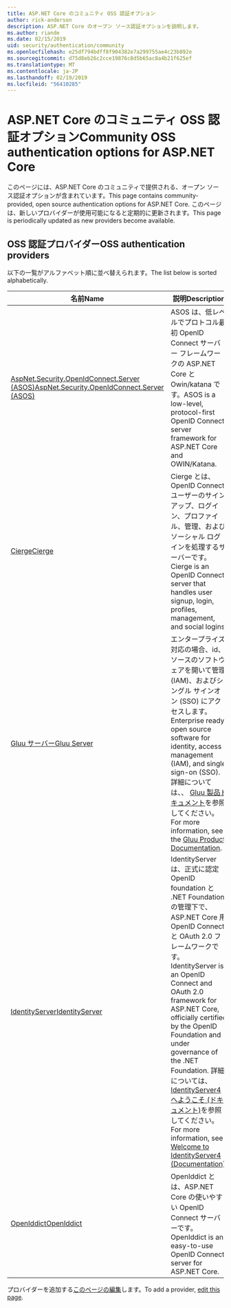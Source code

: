 ```yaml
---
title: ASP.NET Core のコミュニティ OSS 認証オプション
author: rick-anderson
description: ASP.NET Core のオープン ソース認証オプションを説明します。
ms.author: riande
ms.date: 02/15/2019
uid: security/authentication/community
ms.openlocfilehash: e25df794bdff8f904382e7a299755ae4c23b892e
ms.sourcegitcommit: d75d8eb26c2cce19876c8d5b65ac8a4b21f625ef
ms.translationtype: MT
ms.contentlocale: ja-JP
ms.lasthandoff: 02/19/2019
ms.locfileid: "56410285"
---
```

# <a name="community-oss-authentication-options-for-aspnet-core"></a><span data-ttu-id="a70f9-103">ASP.NET Core のコミュニティ OSS 認証オプション</span><span class="sxs-lookup"><span data-stu-id="a70f9-103">Community OSS authentication options for ASP.NET Core</span></span>

<span data-ttu-id="a70f9-104">このページには、ASP.NET Core のコミュニティで提供される、オープン ソース認証オプションが含まれています。</span><span class="sxs-lookup"><span data-stu-id="a70f9-104">This page contains community-provided, open source authentication options for ASP.NET Core.</span></span> <span data-ttu-id="a70f9-105">このページは、新しいプロバイダーが使用可能になると定期的に更新されます。</span><span class="sxs-lookup"><span data-stu-id="a70f9-105">This page is periodically updated as new providers become available.</span></span>

## <a name="oss-authentication-providers"></a><span data-ttu-id="a70f9-106">OSS 認証プロバイダー</span><span class="sxs-lookup"><span data-stu-id="a70f9-106">OSS authentication providers</span></span>

<span data-ttu-id="a70f9-107">以下の一覧がアルファベット順に並べ替えられます。</span><span class="sxs-lookup"><span data-stu-id="a70f9-107">The list below is sorted alphabetically.</span></span>

| <span data-ttu-id="a70f9-108">名前</span><span class="sxs-lookup"><span data-stu-id="a70f9-108">Name</span></span> | <span data-ttu-id="a70f9-109">説明</span><span class="sxs-lookup"><span data-stu-id="a70f9-109">Description</span></span> |
| ---- | ----------- |
| [<span data-ttu-id="a70f9-110">AspNet.Security.OpenIdConnect.Server (ASOS)</span><span class="sxs-lookup"><span data-stu-id="a70f9-110">AspNet.Security.OpenIdConnect.Server (ASOS)</span></span>](https://github.com/aspnet-contrib/AspNet.Security.OpenIdConnect.Server) | <span data-ttu-id="a70f9-111">ASOS は、低レベルでプロトコル最初 OpenID Connect サーバー フレームワークの ASP.NET Core と Owin/katana です。</span><span class="sxs-lookup"><span data-stu-id="a70f9-111">ASOS is a low-level, protocol-first OpenID Connect server framework for ASP.NET Core and OWIN/Katana.</span></span> |
| [<span data-ttu-id="a70f9-112">Cierge</span><span class="sxs-lookup"><span data-stu-id="a70f9-112">Cierge</span></span>](https://github.com/pwdless/Cierge) | <span data-ttu-id="a70f9-113">Cierge とは、OpenID Connect ユーザーのサインアップ、ログイン、プロファイル、管理、およびソーシャル ログインを処理するサーバーです。</span><span class="sxs-lookup"><span data-stu-id="a70f9-113">Cierge is an OpenID Connect server that handles user signup, login, profiles, management, and social logins.</span></span> |
| [<span data-ttu-id="a70f9-114">Gluu サーバー</span><span class="sxs-lookup"><span data-stu-id="a70f9-114">Gluu Server</span></span>](https://gluu.org/) | <span data-ttu-id="a70f9-115">エンタープライズ対応の場合、id、ソースのソフトウェアを開いて管理 (IAM)、およびシングル サインオン (SSO) にアクセスします。</span><span class="sxs-lookup"><span data-stu-id="a70f9-115">Enterprise ready, open source software for identity, access management (IAM), and single sign-on (SSO).</span></span> <span data-ttu-id="a70f9-116">詳細については、、 [Gluu 製品ドキュメント](https://gluu.org/docs/)を参照してください。</span><span class="sxs-lookup"><span data-stu-id="a70f9-116">For more information, see the [Gluu Product Documentation](https://gluu.org/docs/).</span></span> |
| [<span data-ttu-id="a70f9-117">IdentityServer</span><span class="sxs-lookup"><span data-stu-id="a70f9-117">IdentityServer</span></span>](https://identityserver.io/) | <span data-ttu-id="a70f9-118">IdentityServer は、正式に認定 OpenID foundation と .NET Foundation の管理下で、ASP.NET Core 用 OpenID Connect と OAuth 2.0 フレームワークです。</span><span class="sxs-lookup"><span data-stu-id="a70f9-118">IdentityServer is an OpenID Connect and OAuth 2.0 framework for ASP.NET Core, officially certified by the OpenID Foundation and under governance of the .NET Foundation.</span></span> <span data-ttu-id="a70f9-119">詳細については、[IdentityServer4 へようこそ (ドキュメント)](https://identityserver4.readthedocs.io/en/latest/)を参照してください。</span><span class="sxs-lookup"><span data-stu-id="a70f9-119">For more information, see [Welcome to IdentityServer4 (Documentation)](https://identityserver4.readthedocs.io/en/latest/).</span></span> |
| [<span data-ttu-id="a70f9-120">OpenIddict</span><span class="sxs-lookup"><span data-stu-id="a70f9-120">OpenIddict</span></span>](https://github.com/openiddict/openiddict-core) | <span data-ttu-id="a70f9-121">OpenIddict とは、ASP.NET Core の使いやすい OpenID Connect サーバーです。</span><span class="sxs-lookup"><span data-stu-id="a70f9-121">OpenIddict is an easy-to-use OpenID Connect server for ASP.NET Core.</span></span> |

<span data-ttu-id="a70f9-122">プロバイダーを追加する[このページの編集](https://github.com/login?return_to=https%3A%2F%2Fgithub.com%2Faspnet%2FDocs%2Fedit%2Fmaster%2Faspnetcore%2Fsecurity%2Fauthentication%2Fcommunity.md)します。</span><span class="sxs-lookup"><span data-stu-id="a70f9-122">To add a provider, [edit this page](https://github.com/login?return_to=https%3A%2F%2Fgithub.com%2Faspnet%2FDocs%2Fedit%2Fmaster%2Faspnetcore%2Fsecurity%2Fauthentication%2Fcommunity.md).</span></span>
